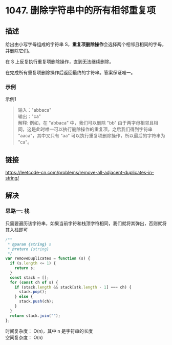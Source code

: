 # 1047. 删除字符串中的所有相邻重复项
## 描述
给出由小写字母组成的字符串 S，**重复项删除操作**会选择两个相邻且相同的字母，并删除它们。

在 S 上反复执行重复项删除操作，直到无法继续删除。

在完成所有重复项删除操作后返回最终的字符串。答案保证唯一。
           

### 示例
示例1   
> 输入："abbaca"         
> 输出："ca"  
> 解释: 例如，在 "abbaca" 中，我们可以删除 "bb" 由于两字母相邻且相同，这是此时唯一可以执行删除操作的重复项。之后我们得到字符串 "aaca"，其中又只有 "aa" 可以执行重复项删除操作，所以最后的字符串为 "ca"。   
     


## 链接
https://leetcode-cn.com/problems/remove-all-adjacent-duplicates-in-string/                  

## 解决
### 思路一: 栈    
只需要遍历该字符串，如果当前字符和栈顶字符相同，我们就将其弹出，否则就将其入栈即可   

```javascript
/**
 * @param {string} s
 * @return {string}
 */
var removeDuplicates = function (s) {
  if (s.length <= 1) {
    return s;
  }
  const stack = [];
  for (const ch of s) {
    if (stack.length && stack[stk.length - 1] === ch) {
      stack.pop();
    } else {
      stack.push(ch);
    }
  }
  return stack.join("");
};
```
时间复杂度： O(n)，其中 n 是字符串的长度    
空间复杂度： O(n)   


